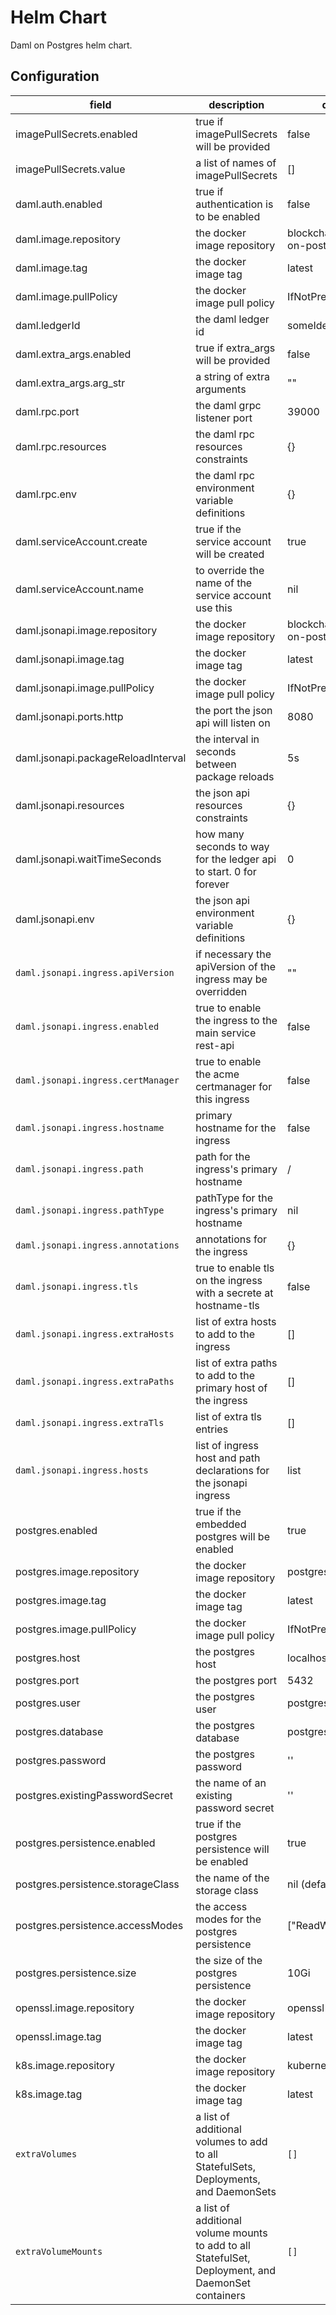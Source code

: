 # Helm Chart

Daml on Postgres helm chart.

## Configuration

| field | description | default |
|- |- |- |
| imagePullSecrets.enabled | true if imagePullSecrets will be provided | false |
| imagePullSecrets.value | a list of names of imagePullSecrets | [] |
| daml.auth.enabled | true if authentication is to be enabled | false |
| daml.image.repository | the docker image repository | blockchaintp/daml-on-postgres |
| daml.image.tag | the docker image tag | latest |
| daml.image.pullPolicy | the docker image pull policy | IfNotPresent |
| daml.ledgerId | the daml ledger id | someIdentifyingString |
| daml.extra_args.enabled | true if extra_args will be provided | false |
| daml.extra_args.arg_str | a string of extra arguments | "" |
| daml.rpc.port | the daml grpc listener port | 39000 |
| daml.rpc.resources | the daml rpc resources constraints | {} |
| daml.rpc.env  | the daml rpc environment variable definitions | {} |
| daml.serviceAccount.create | true if the service account will be created | true |
| daml.serviceAccount.name | to override the name of the service account use this | nil |
| daml.jsonapi.image.repository | the docker image repository | blockchaintp/daml-on-postgres-jsonapi |
| daml.jsonapi.image.tag | the docker image tag | latest |
| daml.jsonapi.image.pullPolicy | the docker image pull policy | IfNotPresent |
| daml.jsonapi.ports.http | the port the json api will listen on | 8080 |
| daml.jsonapi.packageReloadInterval | the interval in seconds between package reloads | 5s |
| daml.jsonapi.resources | the json api resources constraints | {} |
| daml.jsonapi.waitTimeSeconds | how many seconds to way for the ledger api to start. 0 for forever | 0 |
| daml.jsonapi.env  | the json api environment variable definitions | {} |
| `daml.jsonapi.ingress.apiVersion` | if necessary the apiVersion of the ingress may be overridden | "" |
| `daml.jsonapi.ingress.enabled` | true to enable the ingress to the main service rest-api | false |
| `daml.jsonapi.ingress.certManager` | true to enable the acme certmanager for this ingress | false |
| `daml.jsonapi.ingress.hostname` | primary hostname for the ingress | false |
| `daml.jsonapi.ingress.path` | path for the ingress's primary hostname | / |
| `daml.jsonapi.ingress.pathType` | pathType for the ingress's primary hostname | nil |
| `daml.jsonapi.ingress.annotations` | annotations for the ingress | {} |
| `daml.jsonapi.ingress.tls` | true to enable tls on the ingress with a secrete at hostname-tls | false |
| `daml.jsonapi.ingress.extraHosts` | list of extra hosts to add to the ingress | [] |
| `daml.jsonapi.ingress.extraPaths` | list of extra paths to add to the primary host of the ingress | [] |
| `daml.jsonapi.ingress.extraTls` | list of extra tls entries | [] |
| `daml.jsonapi.ingress.hosts` | list of ingress host and path declarations for the jsonapi ingress | list | [] |
| postgres.enabled | true if the embedded postgres will be enabled | true |
| postgres.image.repository | the docker image repository | postgres |
| postgres.image.tag | the docker image tag | latest |
| postgres.image.pullPolicy | the docker image pull policy | IfNotPresent |
| postgres.host | the postgres host | localhost |
| postgres.port | the postgres port | 5432 |
| postgres.user | the postgres user | postgres |
| postgres.database | the postgres database | postgres |
| postgres.password | the postgres password | '' |
| postgres.existingPasswordSecret | the name of an existing password secret | '' |
| postgres.persistence.enabled | true if the postgres persistence will be enabled | true |
| postgres.persistence.storageClass | the name of the storage class | nil (default) |
| postgres.persistence.accessModes | the access modes for the postgres persistence | ["ReadWriteOnce"] |
| postgres.persistence.size | the size of the postgres persistence | 10Gi |
| openssl.image.repository | the docker image repository | openssl |
| openssl.image.tag | the docker image tag | latest |
| k8s.image.repository | the docker image repository | kubernetes |
| k8s.image.tag | the docker image tag | latest |
| `extraVolumes` | a list of additional volumes to add to all StatefulSets, Deployments, and DaemonSets | `[]` |
| `extraVolumeMounts` | a list of additional volume mounts to add to all StatefulSet, Deployment, and DaemonSet containers | `[]` |
